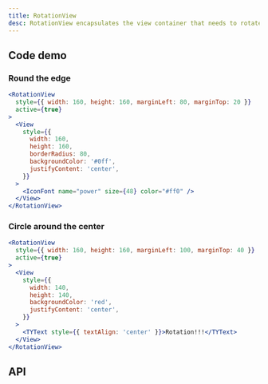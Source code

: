 ```yaml
---
title: RotationView
desc: RotationView encapsulates the view container that needs to rotate animation.
---
```


## Code demo

### Round the edge

```jsx
<RotationView
  style={{ width: 160, height: 160, marginLeft: 80, marginTop: 20 }}
  active={true}
>
  <View
    style={{
      width: 160,
      height: 160,
      borderRadius: 80,
      backgroundColor: '#0ff',
      justifyContent: 'center',
    }}
  >
    <IconFont name="power" size={48} color="#ff0" />
  </View>
</RotationView>
```

### Circle around the center

```jsx
<RotationView
  style={{ width: 160, height: 160, marginLeft: 100, marginTop: 40 }}
  active={true}
>
  <View
    style={{
      width: 140,
      height: 140,
      backgroundColor: 'red',
      justifyContent: 'center',
    }}
  >
    <TYText style={{ textAlign: 'center' }}>Rotation!!!</TYText>
  </View>
</RotationView>
```

## API

<API name="RotationViewProps" />
